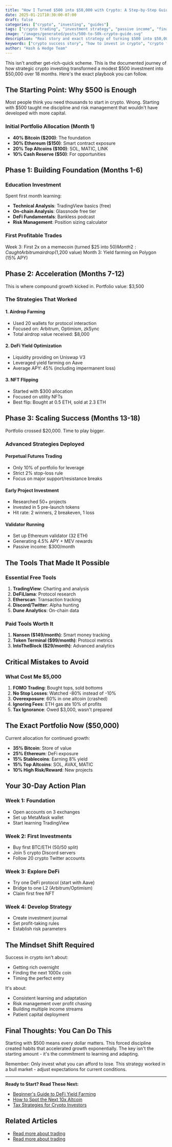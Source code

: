 ```yaml
---
title: "How I Turned $500 into $50,000 with Crypto: A Step-by-Step Guide"
date: 2025-01-21T10:30:00-07:00
draft: false
categories: ["crypto", "investing", "guides"]
tags: ["crypto trading", "investment strategy", "passive income", "financial freedom", "beginner guide"]
image: "/images/generated/posts/500-to-50k-crypto-guide.svg"
description: "Real story and exact strategy of turning $500 into $50,000 in crypto. Learn the methods, tools, and mindset needed for successful crypto investing."
keywords: ["crypto success story", "how to invest in crypto", "crypto for beginners", "make money with cryptocurrency", "crypto investment strategy", "turn 500 into 50000"]
author: "Hash & Hedge Team"
---
```


This isn't another get-rich-quick scheme. This is the documented journey of how strategic crypto investing transformed a modest $500 investment into $50,000 over 18 months. Here's the exact playbook you can follow.

## The Starting Point: Why $500 is Enough

Most people think you need thousands to start in crypto. Wrong. Starting with $500 taught me discipline and risk management that wouldn't have developed with more capital.

### Initial Portfolio Allocation (Month 1)
- **40% Bitcoin ($200)**: The foundation
- **30% Ethereum ($150)**: Smart contract exposure  
- **20% Top Altcoins ($100)**: SOL, MATIC, LINK
- **10% Cash Reserve ($50)**: For opportunities

## Phase 1: Building Foundation (Months 1-6)

### Education Investment
Spent first month learning:
- **Technical Analysis**: TradingView basics (free)
- **On-chain Analysis**: Glassnode free tier
- **DeFi Fundamentals**: Bankless podcast
- **Risk Management**: Position sizing calculator

### First Profitable Trades
Week 3: First 2x on a memecoin (turned $25 into $50)
Month 2: Caught Arbitrum airdrop ($1,200 value)
Month 3: Yield farming on Polygon (15% APY)

## Phase 2: Acceleration (Months 7-12)

This is where compound growth kicked in. Portfolio value: $3,500

### The Strategies That Worked

#### 1. Airdrop Farming
- Used 20 wallets for protocol interaction
- Focused on: Arbitrum, Optimism, zkSync
- Total airdrop value received: $8,000

#### 2. DeFi Yield Optimization
- Liquidity providing on Uniswap V3
- Leveraged yield farming on Aave
- Average APY: 45% (including impermanent loss)

#### 3. NFT Flipping
- Started with $300 allocation
- Focused on utility NFTs
- Best flip: Bought at 0.5 ETH, sold at 2.3 ETH

## Phase 3: Scaling Success (Months 13-18)

Portfolio crossed $20,000. Time to play bigger.

### Advanced Strategies Deployed

#### Perpetual Futures Trading
- Only 10% of portfolio for leverage
- Strict 2% stop-loss rule
- Focus on major support/resistance breaks

#### Early Project Investment
- Researched 50+ projects
- Invested in 5 pre-launch tokens
- Hit rate: 2 winners, 2 breakeven, 1 loss

#### Validator Running
- Set up Ethereum validator (32 ETH)
- Generating 4.5% APY + MEV rewards
- Passive income: $300/month

## The Tools That Made It Possible

### Essential Free Tools
1. **TradingView**: Charting and analysis
2. **DeFiLlama**: Protocol research
3. **Etherscan**: Transaction tracking
4. **Discord/Twitter**: Alpha hunting
5. **Dune Analytics**: On-chain data

### Paid Tools Worth It
1. **Nansen ($149/month)**: Smart money tracking
2. **Token Terminal ($99/month)**: Protocol metrics
3. **IntoTheBlock ($29/month)**: Advanced analytics

## Critical Mistakes to Avoid

### What Cost Me $5,000
1. **FOMO Trading**: Bought tops, sold bottoms
2. **No Stop Losses**: Watched -80% instead of -10%
3. **Overexposure**: 60% in one altcoin (crashed)
4. **Ignoring Fees**: ETH gas ate 10% of profits
5. **Tax Ignorance**: Owed $3,000, wasn't prepared

## The Exact Portfolio Now ($50,000)

Current allocation for continued growth:

- **35% Bitcoin**: Store of value
- **25% Ethereum**: DeFi exposure
- **15% Stablecoins**: Earning 8% yield
- **15% Top Altcoins**: SOL, AVAX, MATIC
- **10% High Risk/Reward**: New projects

## Your 30-Day Action Plan

### Week 1: Foundation
- Open accounts on 3 exchanges
- Set up MetaMask wallet
- Start learning TradingView

### Week 2: First Investments
- Buy first BTC/ETH (50/50 split)
- Join 5 crypto Discord servers
- Follow 20 crypto Twitter accounts

### Week 3: Explore DeFi
- Try one DeFi protocol (start with Aave)
- Bridge to one L2 (Arbitrum/Optimism)
- Claim first free NFT

### Week 4: Develop Strategy
- Create investment journal
- Set profit-taking rules
- Establish risk parameters

## The Mindset Shift Required

Success in crypto isn't about:
- Getting rich overnight
- Finding the next 1000x coin
- Timing the perfect entry

It's about:
- Consistent learning and adaptation
- Risk management over profit chasing  
- Building multiple income streams
- Patient capital deployment

## Final Thoughts: You Can Do This

Starting with $500 means every dollar matters. This forced discipline created habits that accelerated growth exponentially. The key isn't the starting amount - it's the commitment to learning and adapting.

Remember: Only invest what you can afford to lose. This strategy worked in a bull market - adjust expectations for current conditions.

---

**Ready to Start? Read These Next:**
- [Beginner's Guide to DeFi Yield Farming](/posts/defi-yield-guide/)
- [How to Spot the Next 10x Altcoin](/posts/finding-10x-altcoins/)
- [Tax Strategies for Crypto Investors](/posts/crypto-tax-guide/)

## Related Articles

- [Read more about trading](/posts/altcoin-season-playbook-2025/)
- [Read more about trading](/posts/bitcoin-etf-approval-2025/)


